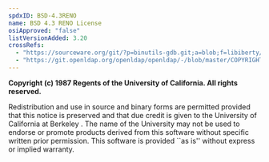 ```yaml
---
spdxID: BSD-4.3RENO
name: BSD 4.3 RENO License
osiApproved: "false"
listVersionAdded: 3.20
crossRefs: 
  - "https://sourceware.org/git/?p=binutils-gdb.git;a=blob;f=libiberty/strcasecmp.c;h=131d81c2ce7881fa48c363dc5bf5fb302c61ce0b;hb=HEAD"
  - "https://git.openldap.org/openldap/openldap/-/blob/master/COPYRIGHT#L55-63"
---
```


**Copyright (c) 1987 Regents of the University of California. All rights reserved.**

Redistribution and use in source and binary forms are permitted provided that this notice is preserved and that due credit is given to the University of California at Berkeley . The name of the University may not be used to endorse or promote products derived from this software without specific written prior permission. This software is provided ``as is'' without express or implied warranty.
